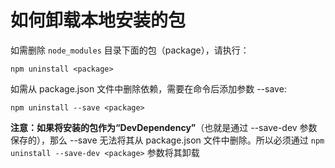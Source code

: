 # 如何卸载本地安装的包

如需删除 `node_modules` 目录下面的包（package），请执行：

`npm uninstall <package>`

如需从 package.json 文件中删除依赖，需要在命令后添加参数 --save:

`npm uninstall --save <package>`

**注意：如果将安装的包作为“DevDependency”**（也就是通过 --save-dev 参数保存的），那么 --save 无法将其从 package.json 文件中删除。所以必须通过 `npm uninstall --save-dev <package>` 参数将其卸载